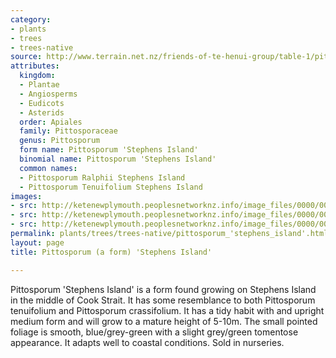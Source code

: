 ```yaml
---
category:
- plants
- trees
- trees-native
source: http://www.terrain.net.nz/friends-of-te-henui-group/table-1/pittosporum-stephens-island.html
attributes:
  kingdom:
  - Plantae
  - Angiosperms
  - Eudicots
  - Asterids
  order: Apiales
  family: Pittosporaceae
  genus: Pittosporum
  form name: Pittosporum 'Stephens Island'
  binomial name: Pittosporum 'Stephens Island'
  common names:
  - Pittosporum Ralphii Stephens Island
  - Pittosporum Tenuifolium Stephens Island
images:
- src: http://ketenewplymouth.peoplesnetworknz.info/image_files/0000/0006/4874/Pittosporum_Stephens_Island-004.JPG
- src: http://ketenewplymouth.peoplesnetworknz.info/image_files/0000/0006/4879/Pittosporum__Stephens_Island__-002.JPG
- src: http://ketenewplymouth.peoplesnetworknz.info/image_files/0000/0006/4884/Pittosporum__Stephens_Island__-003.JPG
permalink: plants/trees/trees-native/pittosporum_'stephens_island'.html
layout: page
title: Pittosporum (a form) 'Stephens Island'

---
```

Pittosporum 'Stephens Island' is a form found growing on Stephens Island in the middle of Cook Strait. It has some resemblance to both Pittosporum tenuifolium and Pittosporum crassifolium. It has a tidy habit with and upright medium form and will grow to a mature height of 5-10m. The small pointed foliage is smooth, blue/grey-green with a slight grey/green tomentose appearance. It adapts well to coastal conditions. Sold in nurseries.

